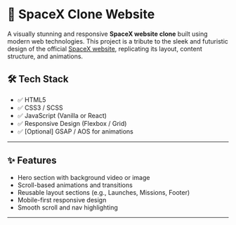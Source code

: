# 🚀 SpaceX Clone Website

A visually stunning and responsive **SpaceX website clone** built using modern web technologies. This project is a tribute to the sleek and futuristic design of the official [SpaceX website](https://www.spacex.com/), replicating its layout, content structure, and animations.

## 🛠️ Tech Stack

- ✅ HTML5
- ✅ CSS3 / SCSS
- ✅ JavaScript (Vanilla or React)
- ✅ Responsive Design (Flexbox / Grid)
- ✅ [Optional] GSAP / AOS for animations

---

## ✨ Features

- Hero section with background video or image
- Scroll-based animations and transitions
- Reusable layout sections (e.g., Launches, Missions, Footer)
- Mobile-first responsive design
- Smooth scroll and nav highlighting

---




